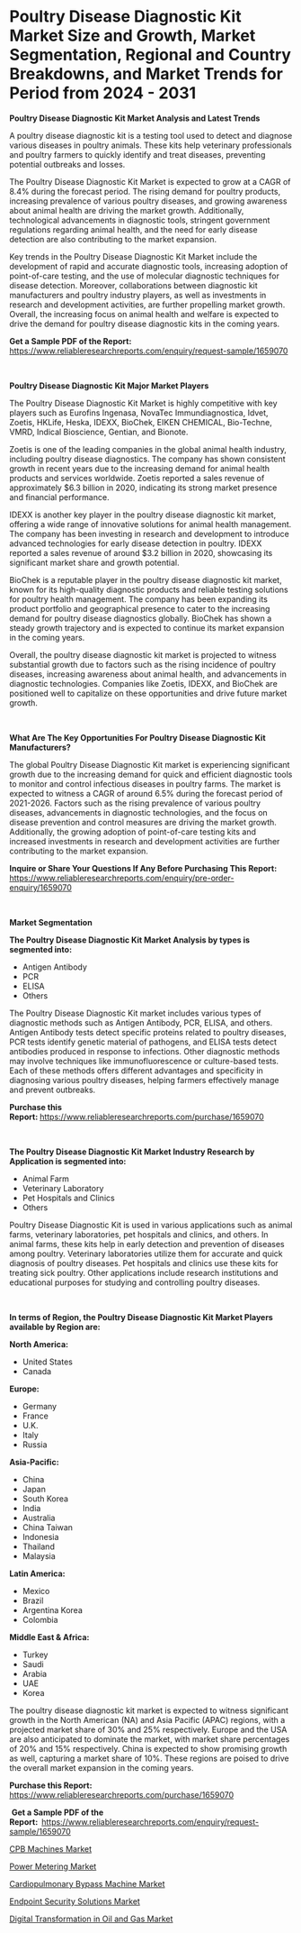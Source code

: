<p><h1>Poultry Disease Diagnostic Kit Market Size and Growth, Market Segmentation, Regional and Country Breakdowns, and Market Trends for Period from 2024 -  2031</h1></p><p><strong>Poultry Disease Diagnostic Kit Market Analysis and Latest Trends</strong></p>
<p><p>A poultry disease diagnostic kit is a testing tool used to detect and diagnose various diseases in poultry animals. These kits help veterinary professionals and poultry farmers to quickly identify and treat diseases, preventing potential outbreaks and losses.</p><p>The Poultry Disease Diagnostic Kit Market is expected to grow at a CAGR of 8.4% during the forecast period. The rising demand for poultry products, increasing prevalence of various poultry diseases, and growing awareness about animal health are driving the market growth. Additionally, technological advancements in diagnostic tools, stringent government regulations regarding animal health, and the need for early disease detection are also contributing to the market expansion.</p><p>Key trends in the Poultry Disease Diagnostic Kit Market include the development of rapid and accurate diagnostic tools, increasing adoption of point-of-care testing, and the use of molecular diagnostic techniques for disease detection. Moreover, collaborations between diagnostic kit manufacturers and poultry industry players, as well as investments in research and development activities, are further propelling market growth. Overall, the increasing focus on animal health and welfare is expected to drive the demand for poultry disease diagnostic kits in the coming years.</p></p>
<p><strong>Get a Sample PDF of the Report:&nbsp;</strong> <a href="https://www.reliableresearchreports.com/enquiry/request-sample/1659070">https://www.reliableresearchreports.com/enquiry/request-sample/1659070</a></p>
<p>&nbsp;</p>
<p><strong>Poultry Disease Diagnostic Kit Major Market Players</strong></p>
<p><p>The Poultry Disease Diagnostic Kit Market is highly competitive with key players such as Eurofins Ingenasa, NovaTec Immundiagnostica, Idvet, Zoetis, HKLife, Heska, IDEXX, BioChek, EIKEN CHEMICAL, Bio-Techne, VMRD, Indical Bioscience, Gentian, and Bionote.</p><p>Zoetis is one of the leading companies in the global animal health industry, including poultry disease diagnostics. The company has shown consistent growth in recent years due to the increasing demand for animal health products and services worldwide. Zoetis reported a sales revenue of approximately $6.3 billion in 2020, indicating its strong market presence and financial performance.</p><p>IDEXX is another key player in the poultry disease diagnostic kit market, offering a wide range of innovative solutions for animal health management. The company has been investing in research and development to introduce advanced technologies for early disease detection in poultry. IDEXX reported a sales revenue of around $3.2 billion in 2020, showcasing its significant market share and growth potential.</p><p>BioChek is a reputable player in the poultry disease diagnostic kit market, known for its high-quality diagnostic products and reliable testing solutions for poultry health management. The company has been expanding its product portfolio and geographical presence to cater to the increasing demand for poultry disease diagnostics globally. BioChek has shown a steady growth trajectory and is expected to continue its market expansion in the coming years.</p><p>Overall, the poultry disease diagnostic kit market is projected to witness substantial growth due to factors such as the rising incidence of poultry diseases, increasing awareness about animal health, and advancements in diagnostic technologies. Companies like Zoetis, IDEXX, and BioChek are positioned well to capitalize on these opportunities and drive future market growth.</p></p>
<p>&nbsp;</p>
<p><strong>What Are The Key Opportunities For Poultry Disease Diagnostic Kit Manufacturers?</strong></p>
<p><p>The global Poultry Disease Diagnostic Kit market is experiencing significant growth due to the increasing demand for quick and efficient diagnostic tools to monitor and control infectious diseases in poultry farms. The market is expected to witness a CAGR of around 6.5% during the forecast period of 2021-2026. Factors such as the rising prevalence of various poultry diseases, advancements in diagnostic technologies, and the focus on disease prevention and control measures are driving the market growth. Additionally, the growing adoption of point-of-care testing kits and increased investments in research and development activities are further contributing to the market expansion.</p></p>
<p><strong>Inquire or Share Your Questions If Any Before Purchasing This Report:</strong> <a href="https://www.reliableresearchreports.com/enquiry/pre-order-enquiry/1659070">https://www.reliableresearchreports.com/enquiry/pre-order-enquiry/1659070</a></p>
<p>&nbsp;</p>
<p><strong>Market Segmentation</strong></p>
<p><strong>The Poultry Disease Diagnostic Kit Market Analysis by types is segmented into:</strong></p>
<p><ul><li>Antigen Antibody</li><li>PCR</li><li>ELISA</li><li>Others</li></ul></p>
<p><p>The Poultry Disease Diagnostic Kit market includes various types of diagnostic methods such as Antigen Antibody, PCR, ELISA, and others. Antigen Antibody tests detect specific proteins related to poultry diseases, PCR tests identify genetic material of pathogens, and ELISA tests detect antibodies produced in response to infections. Other diagnostic methods may involve techniques like immunofluorescence or culture-based tests. Each of these methods offers different advantages and specificity in diagnosing various poultry diseases, helping farmers effectively manage and prevent outbreaks.</p></p>
<p><strong>Purchase this Report:&nbsp;</strong><a href="https://www.reliableresearchreports.com/purchase/1659070">https://www.reliableresearchreports.com/purchase/1659070</a></p>
<p>&nbsp;</p>
<p><strong>The Poultry Disease Diagnostic Kit Market Industry Research by Application is segmented into:</strong></p>
<p><ul><li>Animal Farm</li><li>Veterinary Laboratory</li><li>Pet Hospitals and Clinics</li><li>Others</li></ul></p>
<p><p>Poultry Disease Diagnostic Kit is used in various applications such as animal farms, veterinary laboratories, pet hospitals and clinics, and others. In animal farms, these kits help in early detection and prevention of diseases among poultry. Veterinary laboratories utilize them for accurate and quick diagnosis of poultry diseases. Pet hospitals and clinics use these kits for treating sick poultry. Other applications include research institutions and educational purposes for studying and controlling poultry diseases.</p></p>
<p>&nbsp;</p>
<p><strong>In terms of Region, the Poultry Disease Diagnostic Kit Market Players available by Region are:</strong></p>
<p>
    <p> <strong> North America: </strong>
        <ul>
            <li>United States</li>
            <li>Canada</li>
        </ul>
        </p> 
    <p> <strong> Europe: </strong>
        <ul>
            <li>Germany</li>
            <li>France</li>
            <li>U.K.</li>
            <li>Italy</li>
            <li>Russia</li>
        </ul>
        </p> 
    <p> <strong> Asia-Pacific: </strong>
        <ul>
            <li>China</li>
            <li>Japan</li>
            <li>South Korea</li>
            <li>India</li>
            <li>Australia</li>
            <li>China Taiwan</li>
            <li>Indonesia</li>
            <li>Thailand</li>
            <li>Malaysia</li>
        </ul>
        </p> 
    <p> <strong> Latin America: </strong>
        <ul>
            <li>Mexico</li>
            <li>Brazil</li>
            <li>Argentina Korea</li>
            <li>Colombia</li>
        </ul>
        </p> 
    <p> <strong> Middle East & Africa: </strong>
        <ul>
            <li>Turkey</li>
            <li>Saudi</li>
            <li>Arabia</li>
            <li>UAE</li>
            <li>Korea</li>
        </ul>
    </p>
    </p>
<p><p>The poultry disease diagnostic kit market is expected to witness significant growth in the North American (NA) and Asia Pacific (APAC) regions, with a projected market share of 30% and 25% respectively. Europe and the USA are also anticipated to dominate the market, with market share percentages of 20% and 15% respectively. China is expected to show promising growth as well, capturing a market share of 10%. These regions are poised to drive the overall market expansion in the coming years.</p></p>
<p><strong>Purchase this Report: </strong><a href="https://www.reliableresearchreports.com/purchase/1659070">https://www.reliableresearchreports.com/purchase/1659070</a></p>
<p>&nbsp;<strong>Get a Sample PDF of the Report:&nbsp;&nbsp;</strong><a href="https://www.reliableresearchreports.com/enquiry/request-sample/1659070">https://www.reliableresearchreports.com/enquiry/request-sample/1659070</a></p>
<p><strong></strong></p>
<p><p><a href="https://github.com/beatblasta/Market-Research-Report-List-2/blob/main/cpb-machines-market.md">CPB Machines Market</a></p><p><a href="https://medium.com/@seansandoval1935/power-metering-market-exploring-market-share-market-trends-and-future-growth-9c137e132dca">Power Metering Market</a></p><p><a href="https://github.com/shotows/Market-Research-Report-List-1/blob/main/cardiopulmonary-bypass-machine-market.md">Cardiopulmonary Bypass Machine Market</a></p><p><a href="https://medium.com/@seansandoval1935/endpoint-security-solutions-nbsp-market-focuses-on-market-share-size-and-projected-forecast-till-034d6950747f">Endpoint Security Solutions Market</a></p><p><a href="https://medium.com/p/0bbeeaf17cf8/edit">Digital Transformation in Oil and Gas Market</a></p></p>